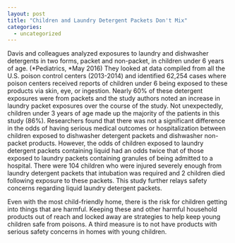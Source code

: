 ```yaml
---
layout: post
title: "Children and Laundry Detergent Packets Don't Mix"
categories:
  - uncategorized
---
```



Davis and colleagues analyzed exposures to laundry and dishwasher detergents in two forms, packet and non-packet, in children under 6 years of age. (*Pediatrics,&nbsp;*May 2016) They looked at data compiled from all the U.S. poison control centers (2013-2014) and identified 62,254 cases where poison centers received reports of children under 6 being exposed to these products via skin, eye, or ingestion. Nearly 60% of these detergent exposures were from packets and the study authors noted an increase in laundry packet exposures over the course of the study. Not unexpectedly, children under 3 years of age made up the majority of the patients in this study (86%). Researchers found that there was not a significant difference in the odds of having serious medical outcomes or hospitalization between children exposed to dishwasher detergent packets and dishwasher non-packet products. However, the odds of children exposed to laundry detergent packets containing liquid had an odds twice that of those exposed to laundry packets containing granules of being admitted to a hospital. There were 104 children who were injured severely enough from laundry detergent packets that intubation was required and 2 children died following exposure to these packets. This study further relays safety concerns regarding liquid laundry detergent packets.

Even with the most child-friendly home, there is the risk for children getting into things that are harmful. Keeping these and other harmful household products out of reach and locked away are strategies to help keep young children safe from poisons. A third measure is to not have products with serious safety concerns in homes with young children.